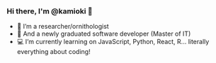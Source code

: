 ### Hi there, I'm @kamioki 👋   

- :owl: I’m a researcher/ornithologist
- :hatching_chick: And a newly graduated software developer (Master of IT)
- :computer: I’m currently learning on JavaScript, Python, React, R... literally everything about coding!

<!--
**kamioki/kamioki** is a ✨ _special_ ✨ repository because its `README.md` (this file) appears on your GitHub profile.
Here are some ideas to get you started:
-->

